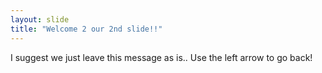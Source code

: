 ```yaml
---
layout: slide
title: "Welcome 2 our 2nd slide!!"
---
```

I suggest we just leave this message as is..
Use the left arrow to go back!